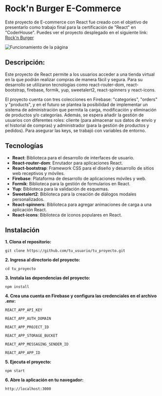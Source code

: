 
# Rock'n Burger E-Commerce

Este proyecto de E-commerce con React fue creado con el objetivo de presentarlo como trabajo final para la certificación de "React" en "CoderHouse".
Puedes ver el proyecto desplegado en el siguiente link:
[Rock'n Burger](https://muros-ecommerce.vercel.app)

![Funcionamiento de la página](https://github.com/nicomuros/muros-ecommerce/blob/master/Gif%20presentacion%20final.gif)

## Descripción:

Este proyecto de React permite a los usuarios acceder a una tienda virtual en la que podrán realizar compras de manera fácil y segura. Para su desarrollo se utilizaron tecnologías como react-router-dom, react-bootstrap, firebase, formik, yup, sweetalert2, react-spinners y react-icons.

El proyecto cuenta con tres colecciones en Firebase: "categories", "orders" y "products", y en el futuro se plantea la posibilidad de implementar un sistema de administración que permita la carga, modificación y eliminación de productos y/o categorías. Además, se espera añadir la gestión de usuarios con diferentes roles: cliente (para almacenar sus datos de envío y el historial de compras) y administrador (para la gestión de productos y pedidos). Para asegurar las keys, se trabajó con variables de entorno.

## Tecnologías
* **React**: Biblioteca para el desarrollo de interfaces de usuario.
* **React-router-dom**: Enrutador para aplicaciones React.
* **React-bootstrap**: Framework CSS para el diseño y desarrollo de sitios  web receptivos y móviles.
* **Firebase**: Plataforma de desarrollo de aplicaciones móviles y web.
* **Formik**: Biblioteca para la gestión de formularios en React.
* **Yup**: Biblioteca para la validación de esquemas.
* **Sweetalert2**: Biblioteca para la creación de diálogos modales personalizados.
* **React-spinners**: Biblioteca para agregar animaciones de carga a una aplicación React.
* **React-icons**: Biblioteca de iconos populares en React.

## Instalación
**1. Clona el repositorio:**

`git clone https://github.com/tu_usuario/tu_proyecto.git`

**2. Ingresa al directorio del proyecto:**

`cd tu_proyecto`

**3. Instala las dependencias del proyecto:**

`npm install`

**4. Crea una cuenta en Firebase y configura las credenciales en el archivo .env:**

`REACT_APP_API_KEY`

`REACT_APP_AUTH_DOMAIN`

`REACT_APP_PROJECT_ID`

`REACT_APP_STORAGE_BUCKET`

`REACT_APP_MESSAGING_SENDER_ID`

`REACT_APP_APP_ID`


**5. Ejecuta el proyecto:**

`npm start`

**6. Abre la aplicación en tu navegador:**

`http://localhost:3000`